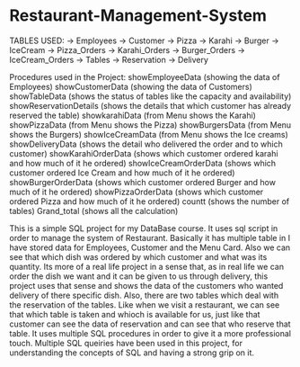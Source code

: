 # Restaurant-Management-System

TABLES USED:
-> Employees
-> Customer
-> Pizza
-> Karahi
-> Burger
-> IceCream
-> Pizza_Orders
-> Karahi_Orders
-> Burger_Orders
-> IceCream_Orders
-> Tables
-> Reservation
-> Delivery

Procedures used in the Project:
showEmployeeData  (showing the data of Employees)
showCustomerData  (showing the data of Customers)
showTableData     (shows the status of tables like the capacity and availability)
showReservationDetails (shows the details that which customer has already reserved the table)
showkarahiData    (from Menu shows the Karahi)
showPizzaData     (from Menu shows the Pizza)
showBurgersData   (from Menu shows the Burgers)
showIceCreamData  (from Menu shows the Ice creams)
showDeliveryData  (shows the detail who delivered the order and to which customer)
showKarahiOrderData (shows which customer ordered karahi and how much of it he ordered)
showIceCreamOrderData (shows which customer ordered Ice Cream and how much of it he ordered)
showBurgerOrderData (shows which customer ordered Burger and how much of it he ordered)
showPizzaOrderData (shows which customer ordered Pizza and how much of it he ordered)
countt            (shows the number of tables)
Grand_total       (shows all the calculation)

This is a simple SQL project for my DataBase course. It uses sql script in order to manage the system of Restaurant.
Basically it has multiple table in I have stored data for Employees, Customer and the Menu Card. Also we can see that which dish was ordered by which customer and what was its quantity.
Its more of a real life project in a sense that, as in real life we can order the dish we want and it can be given to us through delivery, this project uses that sense and shows the data of the customers who wanted delivery of there specific dish. Also, there are two tables which deal with the reservation of the tables. Like when we visit a restaurant, we can see that which table is taken 
and whioch is available for us, just like that customer can see the data of reservation and can see that who reserve that table.
It uses multiple SQL procedures in order to give it a more professional touch. Multiple SQL queiries have been used in this project, for understanding the concepts of SQL and having a strong grip on it.
